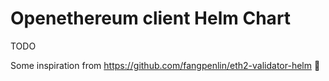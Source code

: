 # Openethereum client Helm Chart

TODO

Some inspiration from https://github.com/fangpenlin/eth2-validator-helm 👋